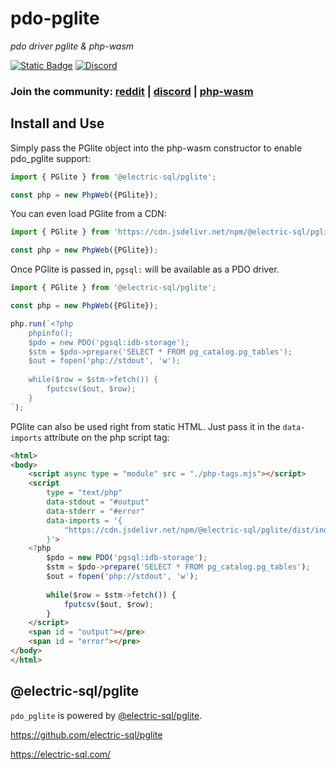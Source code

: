 # pdo-pglite

*pdo driver pglite & php-wasm*

[![Static Badge](https://img.shields.io/badge/reddit-always%20online-336699?style=for-the-badge&logo=reddit)](https://www.reddit.com/r/phpwasm/) [![Discord](https://img.shields.io/discord/1199824765666463835?style=for-the-badge&logo=discord&link=https%3A%2F%2Fdiscord.gg%2Fj8VZzju7gJ)](https://discord.gg/j8VZzju7gJ)

### Join the community: [reddit](https://www.reddit.com/r/phpwasm/) | [discord](https://discord.gg/j8VZzju7gJ) | [php-wasm](https://github.com/seanmorris/php-wasm)


## Install and Use

Simply pass the PGlite object into the php-wasm constructor to enable pdo_pglite support:

```javascript
import { PGlite } from '@electric-sql/pglite';

const php = new PhpWeb({PGlite});
```

You can even load PGlite from a CDN:

```javascript
import { PGlite } from 'https://cdn.jsdelivr.net/npm/@electric-sql/pglite/dist/index.js';

const php = new PhpWeb({PGlite});
```

Once PGlite is passed in, `pgsql:` will be available as a PDO driver.

```javascript
import { PGlite } from '@electric-sql/pglite';

const php = new PhpWeb({PGlite});

php.run(`<?php
    phpinfo();
    $pdo = new PDO('pgsql:idb-storage');
    $stm = $pdo->prepare('SELECT * FROM pg_catalog.pg_tables');
    $out = fopen('php://stdout', 'w');
    
    while($row = $stm->fetch()) {
        fputcsv($out, $row);
    }
`);
```

PGlite can also be used right from static HTML. Just pass it in the `data-imports` attribute on the php script tag:

```html
<html>
<body>
    <script async type = "module" src = "./php-tags.mjs"></script>
    <script
        type = "text/php"
        data-stdout = "#output"
        data-stderr = "#error"
        data-imports = '{
            "https://cdn.jsdelivr.net/npm/@electric-sql/pglite/dist/index.js": ["PGlite"]
        }'>
    <?php
        $pdo = new PDO('pgsql:idb-storage');
        $stm = $pdo->prepare('SELECT * FROM pg_catalog.pg_tables');
        $out = fopen('php://stdout', 'w');
        
        while($row = $stm->fetch()) {
            fputcsv($out, $row);
        }
    </script>
    <span id = "output"></pre>
    <span id = "error"></pre>
</body>
</html>

```

## @electric-sql/pglite

`pdo_pglite` is powered by [@electric-sql/pglite](https://electric-sql.com/). 

https://github.com/electric-sql/pglite

https://electric-sql.com/



